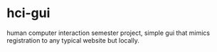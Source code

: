 # hci-gui
human computer interaction semester project, simple gui that mimics registration to any typical website but locally.
